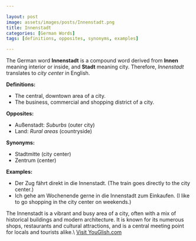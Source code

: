 ```yaml
---

layout: post
image: assets/images/posts/Innenstadt.png
title: Innenstadt
categories: [German Words]
tags: [definitions, opposites, synonyms, examples]

---
```


The German word **Innenstadt** is a compound word derived from **Innen** meaning interior or inside, and **Stadt** meaning city. Therefore, *Innenstadt* translates to *city center* in English. 

**Definitions:**
- The central, downtown area of a city.
- The business, commercial and shopping district of a city.

**Opposites:**
- Außenstadt: *Suburbs* (outer city)
- Land: *Rural areas* (countryside)

**Synonyms:**
- Stadtmitte (city center)
- Zentrum (center)

**Examples:**
- Der Zug fährt direkt in die Innenstadt. (The train goes directly to the city center.)
- Ich gehe am Wochenende gerne in die Innenstadt zum Einkaufen. (I like to go shopping in the city center on weekends.) 

The Innenstadt is a vibrant and busy area of a city, often with a mix of historical buildings and modern architecture. It is known for its numerous shops, restaurants and cultural attractions, and is a central meeting point for locals and tourists alike.\ <a id="yg-widget-0" class="youglish-widget" data-query="Innenstadt" data-lang="german" data-components="8412" data-auto-start="0" data-bkg-color="theme_light" data-title="How%20to%20pronounce%20Innenstadt%20in%20German"  rel="nofollow" href="https://youglish.com">Visit YouGlish.com</a><script async src="https://youglish.com/public/emb/widget.js" charset="utf-8"></script>
